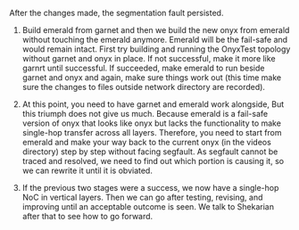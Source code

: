 After the changes made, the segmentation fault persisted.

1. Build emerald from garnet and then we build the new onyx from emerald without touching the emerald anymore. Emerald will be the fail-safe and would remain intact. First try building and running the OnyxTest topology without garnet and onyx in place. If not successful, make it more like garnrt until successful. If succeeded, make emerald to run beside garnet and onyx and again, make sure things work out (this time make sure the changes to files outside network directory are recorded).

2. At this point, you need to have garnet and emerald work alongside, But this triumph does not give us much. Because emerald is a fail-safe version of onyx that looks like onyx but lacks the functionality to make single-hop transfer across all layers. Therefore, you need to start from emerald and make your way back to the current onyx (in the videos directory) step by step without facing segfault. As segfault cannot be traced and resolved, we need to find out which portion is causing it, so we can rewrite it until it is obviated.

3. If the previous two stages were a success, we now have a single-hop NoC in vertical layers. Then we can go after testing, revising, and improving until an acceptable outcome is seen. We talk to Shekarian after that to see how to go forward.
